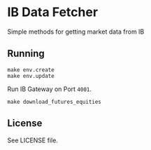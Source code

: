 # IB Data Fetcher
Simple methods for getting market data from IB

## Running

```
make env.create
make env.update
```

Run IB Gateway on Port `4001`.

```
make download_futures_equities
```


<!--
## Using with QuantDataLake
[QuantDataLake](https://github.com/westonplatter/QuantDataLake) is a helpful tool for creating & maintaining data lakes with quant data. The goal is to make it easy to create the AWS infrastructure for storing flexible data sets and programtically retrieving them.

In the future, `ibdatafetcher` will upload data to the data lake for future use.
-->

## License
See LICENSE file.
